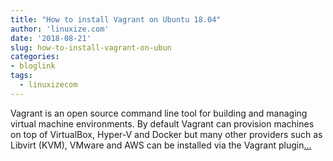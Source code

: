```yaml
---
title: "How to install Vagrant on Ubuntu 18.04"
author: 'linuxize.com'
date: '2018-08-21'
slug: how-to-install-vagrant-on-ubun
categories:
- bloglink
tags:
  - linuxizecom
---
```


Vagrant is an open source command line tool for building and managing virtual machine environments. By default Vagrant can provision machines on top of VirtualBox, Hyper-V and Docker but many other providers such as Libvirt (KVM), VMware and AWS can be installed via the Vagrant plugin[... <i class="fas fa-external-link-alt"></i>](https://linuxize.com/post/how-to-install-vagrant-on-ubuntu-18-04/)

